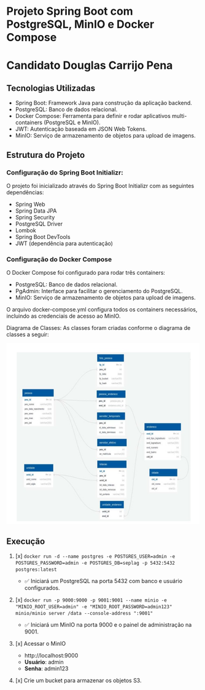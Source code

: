 # **Projeto Spring Boot com PostgreSQL, MinIO e Docker Compose** 
# **Candidato Douglas Carrijo Pena**

## **Tecnologias Utilizadas**
* Spring Boot: Framework Java para construção da aplicação backend.
* PostgreSQL: Banco de dados relacional.
* Docker Compose: Ferramenta para definir e rodar aplicativos multi-containers (PostgreSQL e MinIO).
* JWT: Autenticação baseada em JSON Web Tokens.
* MinIO: Serviço de armazenamento de objetos para upload de imagens.

## **Estrutura do Projeto**

### Configuração do Spring Boot Initializr: 
O projeto foi inicializado através do Spring Boot Initializr com as seguintes dependências:

* Spring Web
* Spring Data JPA
* Spring Security
* PostgreSQL Driver
* Lombok
* Spring Boot DevTools
* JWT (dependência para autenticação)
 
### Configuração do Docker Compose 
O Docker Compose foi configurado para rodar três containers:

* PostgreSQL: Banco de dados relacional.
* PgAdmin: Interface para facilitar o gerenciamento do PostgreSQL.
* MinIO: Serviço de armazenamento de objetos para upload de imagens.

O arquivo docker-compose.yml configura todos os containers necessários, incluindo as credenciais de acesso ao MinIO.

Diagrama de Classes: As classes foram criadas conforme o diagrama de classes a seguir:

![img.png](img.png)

## Execução

1. [x] `docker run -d --name postgres -e POSTGRES_USER=admin -e POSTGRES_PASSWORD=admin -e POSTGRES_DB=seplag -p 5432:5432 postgres:latest`
   * ✅ Iniciará um PostgreSQL na porta 5432 com banco e usuário configurados.

2. [x] `docker run -p 9000:9000 -p 9001:9001 --name minio -e "MINIO_ROOT_USER=admin" -e "MINIO_ROOT_PASSWORD=admin123" minio/minio server /data --console-address ":9001"`
   * ✅ Iniciará um MinIO na porta 9000 e o painel de administração na 9001.

3. [x] Acessar o MinIO

   * http://localhost:9000
   * **Usuário**: admin
   * **Senha**: admin123

4. [x] Crie um bucket para armazenar os objetos S3.
